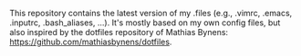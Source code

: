 This repository contains the latest version of my .files (e.g., .vimrc, .emacs,
.inputrc, .bash_aliases, ...). It's mostly based on my own config files, but
also inspired by the dotfiles repository of Mathias Bynens:
<https://github.com/mathiasbynens/dotfiles>.
